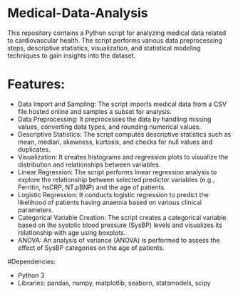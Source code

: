 # Medical-Data-Analysis
This repository contains a Python script for analyzing medical data related to cardiovascular health. The script performs various data preprocessing steps, descriptive statistics, visualization, and statistical modeling techniques to gain insights into the dataset.

# Features:
- Data Import and Sampling: The script imports medical data from a CSV file hosted online and samples a subset for analysis.
- Data Preprocessing: It preprocesses the data by handling missing values, converting data types, and rounding numerical values.
- Descriptive Statistics: The script computes descriptive statistics such as mean, median, skewness, kurtosis, and checks for null values and duplicates.
- Visualization: It creates histograms and regression plots to visualize the distribution and relationships between variables.
- Linear Regression: The script performs linear regression analysis to explore the relationship between selected predictor variables (e.g., Ferritin, hsCRP, NT.pBNP) and the age of patients.
- Logistic Regression: It conducts logistic regression to predict the likelihood of patients having anaemia based on various clinical parameters.
- Categorical Variable Creation: The script creates a categorical variable based on the systolic blood pressure (SysBP) levels and visualizes its relationship with age using boxplots.
- ANOVA: An analysis of variance (ANOVA) is performed to assess the effect of SysBP categories on the age of patients.

#Dependencies:
- Python 3
- Libraries: pandas, numpy, matplotlib, seaborn, statsmodels, scipy
